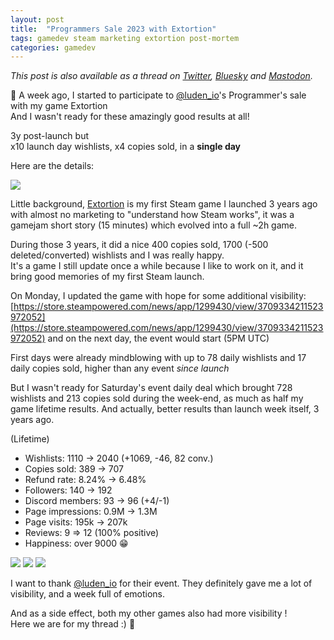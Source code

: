 ```yaml
---
layout: post
title:  "Programmers Sale 2023 with Extortion"
tags: gamedev steam marketing extortion post-mortem
categories: gamedev
---
```


*This post is also available as a thread on [Twitter](https://twitter.com/Elanis42/status/1712146551038980376), [Bluesky](https://bsky.app/profile/elanis.eu/post/3kbiia2tjzl2o) and [Mastodon](https://mastodon.gamedev.place/@Elanis/111217403511029788).*

🧵 A week ago, I started to participate to [@luden_io](https://luden.io)'s Programmer's sale with my game Extortion  
And I wasn't ready for these amazingly good results at all!  

3y post-launch but  
x10 launch day wishlists, x4 copies sold, in a **single day**  

Here are the details:

![](/assets/img/2023-10-11-programmers-sale-2023_grafana.png)

Little background, [Extortion](https://store.steampowered.com/app/1299430/Extortion/) is my first Steam game I launched 3 years ago with almost no marketing to "understand how Steam works", it was a gamejam short story (15 minutes) which evolved into a full ~2h game.  

During those 3 years, it did a nice 400 copies sold, 1700 (-500 deleted/converted) wishlists and I was really happy.  
It's a game I still update once a while because I like to work on it, and it bring good memories of my first Steam launch.  
  
On Monday, I updated the game with hope for some additional visibility: [https://store.steampowered.com/news/app/1299430/view/3709334211523972052](https://store.steampowered.com/news/app/1299430/view/3709334211523972052) and on the next day, the event would start (5PM UTC)

First days were already mindblowing with up to 78 daily wishlists and 17 daily copies sold, higher than any event *since launch*

But I wasn't ready for Saturday's event daily deal which brought 728 wishlists and 213 copies sold during the week-end, as much as half my game lifetime results. And actually, better results than launch week itself, 3 years ago.

(Lifetime)

- Wishlists: 1110 → 2040 (+1069, -46, 82 conv.)
- Copies sold: 389 → 707
- Refund rate: 8.24% → 6.48%
- Followers: 140 → 192
- Discord members: 93 → 96 (+4/-1)
- Page impressions: 0.9M → 1.3M
- Page visits: 195k → 207k
- Reviews: 9 => 12 (100% positive)
- Happiness: over 9000 😁

![](/assets/img/2023-10-11-programmers-sale-2023_copies.png)
![](/assets/img/2023-10-11-programmers-sale-2023_wishlists.png)
![](/assets/img/2023-10-11-programmers-sale-2023_impressions.png)


I want to thank [@luden_io](https://luden.io) for their event. They definitely gave me a lot of visibility, and a week full of emotions.  

And as a side effect, both my other games also had more visibility !  
Here we are for my thread :) 🧵